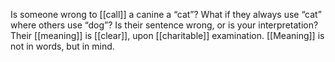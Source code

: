 Is someone wrong to [[call]] a canine a “cat”? What if they always use “cat” where others use “dog”? Is their sentence wrong, or is your interpretation? Their [[meaning]] is [[clear]], upon [[charitable]] examination. [[Meaning]] is not in words, but in mind.  